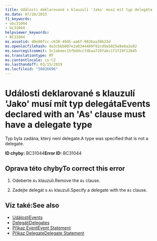```yaml
---
title: Události deklarované s klauzulí 'Jako' musí mít typ delegáta
ms.date: 07/20/2015
f1_keywords:
- vbc31044
- bc31044
helpviewer_keywords:
- BC31044
ms.assetid: d0e86fcc-c638-4945-aa6f-9826aa38b23d
ms.openlocfilehash: 0a3cbbb807e2a0344409f92cd9a5025e8e6a2e82
ms.sourcegitcommit: 5c1abeec15fbddcc7dbaa729fabc1f1f29f12045
ms.translationtype: MT
ms.contentlocale: cs-CZ
ms.lasthandoff: 03/15/2019
ms.locfileid: "58026696"
---
```

# <a name="events-declared-with-an-as-clause-must-have-a-delegate-type"></a><span data-ttu-id="cf5da-102">Události deklarované s klauzulí 'Jako' musí mít typ delegáta</span><span class="sxs-lookup"><span data-stu-id="cf5da-102">Events declared with an 'As' clause must have a delegate type</span></span>
<span data-ttu-id="cf5da-103">Typ byla zadána, který není delegate.</span><span class="sxs-lookup"><span data-stu-id="cf5da-103">A type was specified that is not a delegate.</span></span>  
  
 <span data-ttu-id="cf5da-104">**ID chyby:** BC31044</span><span class="sxs-lookup"><span data-stu-id="cf5da-104">**Error ID:** BC31044</span></span>  
  
## <a name="to-correct-this-error"></a><span data-ttu-id="cf5da-105">Oprava této chyby</span><span class="sxs-lookup"><span data-stu-id="cf5da-105">To correct this error</span></span>  
  
1.  <span data-ttu-id="cf5da-106">Odeberte `As` klauzuli.</span><span class="sxs-lookup"><span data-stu-id="cf5da-106">Remove the `As` clause.</span></span>  
  
2.  <span data-ttu-id="cf5da-107">Zadejte delegát s `As` klauzuli.</span><span class="sxs-lookup"><span data-stu-id="cf5da-107">Specify a delegate with the `As` clause.</span></span>  
  
## <a name="see-also"></a><span data-ttu-id="cf5da-108">Viz také:</span><span class="sxs-lookup"><span data-stu-id="cf5da-108">See also</span></span>

- [<span data-ttu-id="cf5da-109">Události</span><span class="sxs-lookup"><span data-stu-id="cf5da-109">Events</span></span>](../../visual-basic/programming-guide/language-features/events/index.md)
- [<span data-ttu-id="cf5da-110">Delegáti</span><span class="sxs-lookup"><span data-stu-id="cf5da-110">Delegates</span></span>](../../visual-basic/programming-guide/language-features/delegates/index.md)
- [<span data-ttu-id="cf5da-111">Příkaz Event</span><span class="sxs-lookup"><span data-stu-id="cf5da-111">Event Statement</span></span>](../../visual-basic/language-reference/statements/event-statement.md)
- [<span data-ttu-id="cf5da-112">Příkaz Delegate</span><span class="sxs-lookup"><span data-stu-id="cf5da-112">Delegate Statement</span></span>](../../visual-basic/language-reference/statements/delegate-statement.md)
